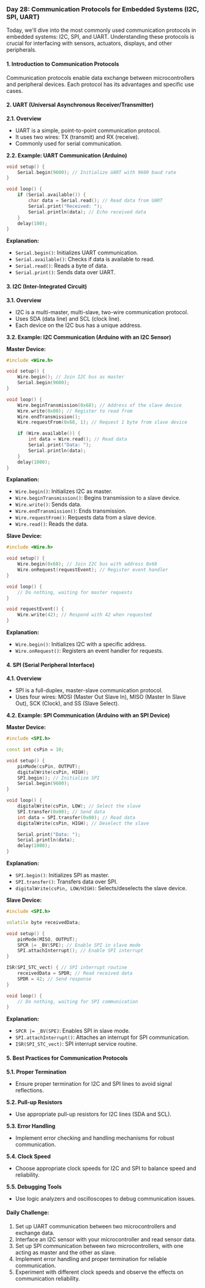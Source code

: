 ### Day 28: Communication Protocols for Embedded Systems (I2C, SPI, UART)

Today, we'll dive into the most commonly used communication protocols in embedded systems: I2C, SPI, and UART. Understanding these protocols is crucial for interfacing with sensors, actuators, displays, and other peripherals.

#### 1. Introduction to Communication Protocols

Communication protocols enable data exchange between microcontrollers and peripheral devices. Each protocol has its advantages and specific use cases.

#### 2. UART (Universal Asynchronous Receiver/Transmitter)

**2.1. Overview**

- UART is a simple, point-to-point communication protocol.
- It uses two wires: TX (transmit) and RX (receive).
- Commonly used for serial communication.

**2.2. Example: UART Communication (Arduino)**

```cpp
void setup() {
    Serial.begin(9600); // Initialize UART with 9600 baud rate
}

void loop() {
    if (Serial.available()) {
        char data = Serial.read(); // Read data from UART
        Serial.print("Received: ");
        Serial.println(data); // Echo received data
    }
    delay(100);
}
```

**Explanation:**
- `Serial.begin()`: Initializes UART communication.
- `Serial.available()`: Checks if data is available to read.
- `Serial.read()`: Reads a byte of data.
- `Serial.print()`: Sends data over UART.

#### 3. I2C (Inter-Integrated Circuit)

**3.1. Overview**

- I2C is a multi-master, multi-slave, two-wire communication protocol.
- Uses SDA (data line) and SCL (clock line).
- Each device on the I2C bus has a unique address.

**3.2. Example: I2C Communication (Arduino with an I2C Sensor)**

**Master Device:**

```cpp
#include <Wire.h>

void setup() {
    Wire.begin(); // Join I2C bus as master
    Serial.begin(9600);
}

void loop() {
    Wire.beginTransmission(0x68); // Address of the slave device
    Wire.write(0x00); // Register to read from
    Wire.endTransmission();
    Wire.requestFrom(0x68, 1); // Request 1 byte from slave device

    if (Wire.available()) {
        int data = Wire.read(); // Read data
        Serial.print("Data: ");
        Serial.println(data);
    }
    delay(1000);
}
```

**Explanation:**
- `Wire.begin()`: Initializes I2C as master.
- `Wire.beginTransmission()`: Begins transmission to a slave device.
- `Wire.write()`: Sends data.
- `Wire.endTransmission()`: Ends transmission.
- `Wire.requestFrom()`: Requests data from a slave device.
- `Wire.read()`: Reads the data.

**Slave Device:**

```cpp
#include <Wire.h>

void setup() {
    Wire.begin(0x68); // Join I2C bus with address 0x68
    Wire.onRequest(requestEvent); // Register event handler
}

void loop() {
    // Do nothing, waiting for master requests
}

void requestEvent() {
    Wire.write(42); // Respond with 42 when requested
}
```

**Explanation:**
- `Wire.begin()`: Initializes I2C with a specific address.
- `Wire.onRequest()`: Registers an event handler for requests.

#### 4. SPI (Serial Peripheral Interface)

**4.1. Overview**

- SPI is a full-duplex, master-slave communication protocol.
- Uses four wires: MOSI (Master Out Slave In), MISO (Master In Slave Out), SCK (Clock), and SS (Slave Select).

**4.2. Example: SPI Communication (Arduino with an SPI Device)**

**Master Device:**

```cpp
#include <SPI.h>

const int csPin = 10;

void setup() {
    pinMode(csPin, OUTPUT);
    digitalWrite(csPin, HIGH);
    SPI.begin(); // Initialize SPI
    Serial.begin(9600);
}

void loop() {
    digitalWrite(csPin, LOW); // Select the slave
    SPI.transfer(0x00); // Send data
    int data = SPI.transfer(0x00); // Read data
    digitalWrite(csPin, HIGH); // Deselect the slave

    Serial.print("Data: ");
    Serial.println(data);
    delay(1000);
}
```

**Explanation:**
- `SPI.begin()`: Initializes SPI as master.
- `SPI.transfer()`: Transfers data over SPI.
- `digitalWrite(csPin, LOW/HIGH)`: Selects/deselects the slave device.

**Slave Device:**

```cpp
#include <SPI.h>

volatile byte receivedData;

void setup() {
    pinMode(MISO, OUTPUT);
    SPCR |= _BV(SPE); // Enable SPI in slave mode
    SPI.attachInterrupt(); // Enable SPI interrupt
}

ISR(SPI_STC_vect) { // SPI interrupt routine
    receivedData = SPDR; // Read received data
    SPDR = 42; // Send response
}

void loop() {
    // Do nothing, waiting for SPI communication
}
```

**Explanation:**
- `SPCR |= _BV(SPE)`: Enables SPI in slave mode.
- `SPI.attachInterrupt()`: Attaches an interrupt for SPI communication.
- `ISR(SPI_STC_vect)`: SPI interrupt service routine.

#### 5. Best Practices for Communication Protocols

**5.1. Proper Termination**
- Ensure proper termination for I2C and SPI lines to avoid signal reflections.

**5.2. Pull-up Resistors**
- Use appropriate pull-up resistors for I2C lines (SDA and SCL).

**5.3. Error Handling**
- Implement error checking and handling mechanisms for robust communication.

**5.4. Clock Speed**
- Choose appropriate clock speeds for I2C and SPI to balance speed and reliability.

**5.5. Debugging Tools**
- Use logic analyzers and oscilloscopes to debug communication issues.

#### Daily Challenge:
1. Set up UART communication between two microcontrollers and exchange data.
2. Interface an I2C sensor with your microcontroller and read sensor data.
3. Set up SPI communication between two microcontrollers, with one acting as master and the other as slave.
4. Implement error handling and proper termination for reliable communication.
5. Experiment with different clock speeds and observe the effects on communication reliability.

